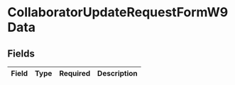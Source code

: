 # CollaboratorUpdateRequestFormW9Data


## Fields

| Field       | Type        | Required    | Description |
| ----------- | ----------- | ----------- | ----------- |